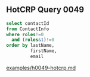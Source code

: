 
## HotCRP Query 0049
```sql
select contactId
from ContactInfo
where roles!=0
  and (roles&1)!=0
order by lastName,
         firstName,
         email
```
[examples/h0049-hotcrp.md](/examples/h0049-hotcrp.md)